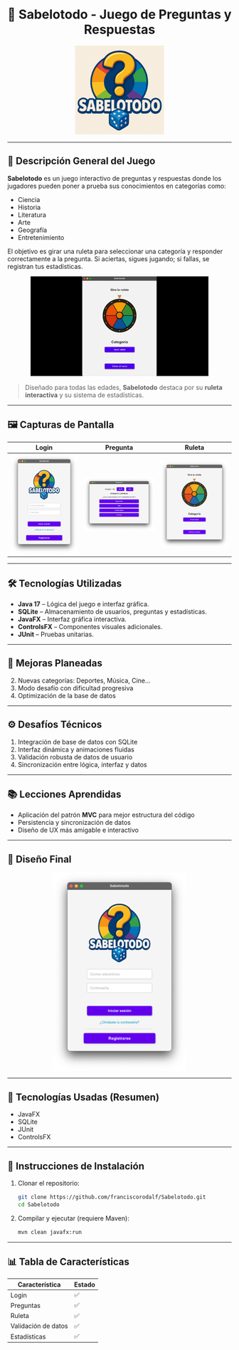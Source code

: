 <h1 align="center">🎯 Sabelotodo - Juego de Preguntas y Respuestas</h1>

<p align="center">
  <img src="https://github.com/franciscorodalf/Sabelotodo/blob/main/sabelotodo/images/logo.png" alt="Logo del Proyecto" width="200"/>
</p>

---

## 🧠 Descripción General del Juego

**Sabelotodo** es un juego interactivo de preguntas y respuestas donde los jugadores pueden poner a prueba sus conocimientos en categorías como:

- Ciencia
- Historia
- Literatura
- Arte
- Geografía
- Entretenimiento

El objetivo es girar una ruleta para seleccionar una categoría y responder correctamente a la pregunta. Si aciertas, sigues jugando; si fallas, se registran tus estadísticas.

<p align="center">
  <img src="https://github.com/franciscorodalf/Sabelotodo/blob/main/sabelotodo/videos/RuletaVideo.gif" alt="Gif de la ruleta" width="400"/>
</p>

> Diseñado para todas las edades, **Sabelotodo** destaca por su **ruleta interactiva** y su sistema de estadísticas.

---

## 🖼️ Capturas de Pantalla

| **Login** | **Pregunta** | **Ruleta** |
| --------- | ------------ | ---------- |
| <img src="https://github.com/franciscorodalf/Sabelotodo/blob/main/sabelotodo/images/pestania-login.png" width="200"/> | <img src="https://github.com/franciscorodalf/Sabelotodo/blob/main/sabelotodo/images/pestania-pregunta.png" width="200"/> | <img src="https://github.com/franciscorodalf/Sabelotodo/blob/main/sabelotodo/images/pestania-ruleta.png" width="200"/> |

---

## 🛠️ Tecnologías Utilizadas

- **Java 17** – Lógica del juego e interfaz gráfica.
- **SQLite** – Almacenamiento de usuarios, preguntas y estadísticas.
- **JavaFX** – Interfaz gráfica interactiva.
- **ControlsFX** – Componentes visuales adicionales.
- **JUnit** – Pruebas unitarias.

---

## 🚀 Mejoras Planeadas

2. Nuevas categorías: Deportes, Música, Cine...
3. Modo desafío con dificultad progresiva
4. Optimización de la base de datos

---

## ⚙️ Desafíos Técnicos

1. Integración de base de datos con SQLite
2. Interfaz dinámica y animaciones fluidas
3. Validación robusta de datos de usuario
4. Sincronización entre lógica, interfaz y datos

---

## 📚 Lecciones Aprendidas

- Aplicación del patrón **MVC** para mejor estructura del código
- Persistencia y sincronización de datos
- Diseño de UX más amigable e interactivo

---

## 🎨 Diseño Final

<p align="center">
  <img src="https://github.com/franciscorodalf/Sabelotodo/blob/main/sabelotodo/images/pestania-login.png" alt="Diseño Final" width="300"/>
</p>

---

## 🧰 Tecnologías Usadas (Resumen)

- JavaFX  
- SQLite  
- JUnit  
- ControlsFX  

---

## 🧩 Instrucciones de Instalación

1. Clonar el repositorio:

   ```bash
   git clone https://github.com/franciscorodalf/Sabelotodo.git
   cd Sabelotodo
   ```

2. Compilar y ejecutar (requiere Maven):

   ```bash
   mvn clean javafx:run
   ```

---

## 📊 Tabla de Características

| Característica       | Estado |
| -------------------- | ------ |
| Login                | ✅     |
| Preguntas            | ✅     |
| Ruleta               | ✅     |
| Validación de datos  | ✅     |
| Estadísticas         | ✅     |

